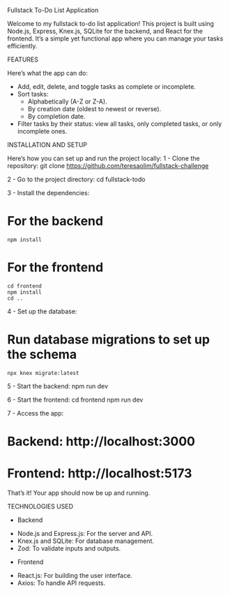 
Fullstack To-Do List Application

Welcome to my fullstack to-do list application! This project is built using Node.js, Express, Knex.js, SQLite for the backend, and React for the frontend. It’s a simple yet functional app where you can manage your tasks efficiently.

FEATURES

Here’s what the app can do:
- Add, edit, delete, and toggle tasks as complete or incomplete.
- Sort tasks:
   * Alphabetically (A-Z or Z-A).
   * By creation date (oldest to newest or reverse).
   * By completion date.
- Filter tasks by their status: view all tasks, only completed tasks, or only incomplete ones.

INSTALLATION AND SETUP

Here’s how you can set up and run the project locally:
1 - Clone the repository: 
    git clone <https://github.com/teresaolim/fullstack-challenge>

2 - Go to the project directory: 
    cd fullstack-todo

3 - Install the dependencies:
# For the backend
    npm install

# For the frontend
    cd frontend
    npm install
    cd ..

4 - Set up the database:
# Run database migrations to set up the schema
    npx knex migrate:latest

5 - Start the backend:
    npm run dev

6 - Start the frontend:
    cd frontend
    npm run dev

7 - Access the app:
# Backend: http://localhost:3000
# Frontend: http://localhost:5173

That’s it! Your app should now be up and running.

TECHNOLOGIES USED

- Backend
* Node.js and Express.js: For the server and API.
* Knex.js and SQLite: For database management.
* Zod: To validate inputs and outputs.

- Frontend
* React.js: For building the user interface.
* Axios: To handle API requests.